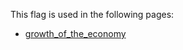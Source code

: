 This flag is used in the following pages:
 - [growth_of_the_economy](../events/growth_of_the_economy.md)
